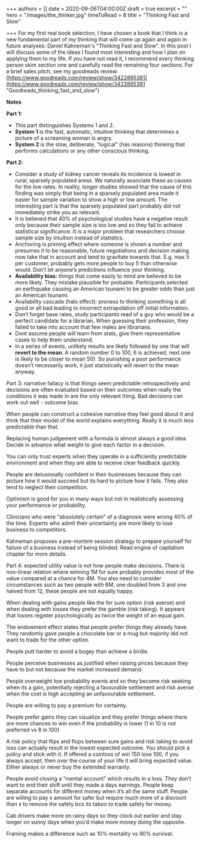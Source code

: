 +++
authors = []
date = 2020-09-06T04:00:00Z
draft = true
excerpt = ""
hero = "/images/the_thinker.jpg"
timeToRead = 8
title = "Thinking Fast and Slow"

+++
For my first real book selection, I have chosen a book that I think is a new fundamental part of my thinking that will come up again and again in future analyses: Daniel Kahneman's "Thinking Fast and Slow". In this post I will discuss some of the ideas I found most interesting and how I plan on applying them to my life. If you have not read it, I recommend every thinking person skim section one and carefully read the remaining four sections. For a brief sales pitch, see my goodreads review: [https://www.goodreads.com/review/show/3422865381](https://www.goodreads.com/review/show/3422865381 "Goodreads_thinking_fast_and_slow")

**Notes**

**Part 1:** 

* This part distinguishes Systems 1 and 2. 
* **System 1** is the fast, automatic, intuitive thinking that determines a picture of a screaming woman is angry. 
* **System 2** is the slow, deliberate, “logical” (has reasons) thinking that performs calculations or any other conscious thinking.

**Part 2:**

* Consider a study of kidney cancer reveals its incidence is lowest in rural, sparsely populated areas. We naturally associate these as causes for the low rates. In reality, longer studies showed that the cause of this finding was simply that being in a sparsely populated area made it easier for sample variation to show a high or low amount. The interesting part is that the sparsely populated part probably did not immediately strike you as relevant. 
* It is believed that 40% of psychological studies have a negative result only because their sample size is too low and so they fail to achieve statistical significance. It is a major problem that researchers choose sample size by intuition instead of statistics.
* Anchoring is priming effect where someone is shown a number and presumes it to be reasonable, future negotiations and decision making now take that in account and tend to gravitate towards that. E.g. max 5 per customer, probably gets more people to buy 5 than otherwise would. Don’t let anyone’s predictions influence your thinking.
* **Availability bias:** things that come easily to mind are believed to be more likely. They mistake plausible for probable. Participants selected an earthquake causing an American tsunami to be greater odds than just an American tsunami. 
* Availability cascade (halo effect): proness to thinking something is all good or all bad leading to incorrect extrapolation off initial information.
* Don’t forget base rates, study participants read of a guy who would be a perfect candidate for a librarian. When guessing their profession, they failed to take into account that few males are librarians.
* Dont assume people will learn from stats, give them representative cases to help them understand.
* In a series of events, unlikely results are likely followed by one that will **revert to the mean**. A random number 0 to 100, 6 is achieved, next one is likely to be closer to mean 50). So punishing a poor performance doesn’t necessarily work, it just statistically will revert to the mean anyway.

Part 3: narrative fallacy is that things seem predictable retrospectively and decisions are often evaluated based on their outcomes when really the conditions it was made in are the only relevant thing. Bad decisions can work out well - outcome bias.

When people can construct a cohesive narrative they feel good about it and think that their model of the world explains everything. Really it is much less predictable than that.

Replacing human judgement with a formula is almost always a good idea. Decide in advance what weight to give each factor in a decision.

You can only trust experts when they operate in a sufficiently predictable environment and when they are able to receive clear feedback quickly.

People are delusionally confident in their businesses because they can picture how it would succeed but its hard to picture how it fails. They also tend to neglect their competition.

Optimism is good for you in many ways but not in realistically assessing your performance or probability.

Clinicians who were “absolutely certain” of a diagnosis were wrong 40% of the time. Experts who admit their uncertainty are more likely to lose business to competitors.

Kahneman proposes a pre-mortem session strategy to prepare yourself for failure of a business instead of being blinded. Read engine of capitalism chapter for more details.

Part 4: expected utility value is not how people make decisions. There is non-linear relation where winning 1M for sure probably provides most of the value compared at a chance for 4M. You also need to consider circumstances such as two people with 6M, one doubled from 3 and one halved from 12, these people are not equally happy.

When dealing with gains people like the for sure option (risk averse) and when dealing with losses they prefer the gamble (risk taking). It appears that losses register psychologically as twice the weight of an equal gain.

The endowment effect states that people prefer things they already have. They randomly gave people a chocolate bar or a mug but majority did not want to trade for the other option.

People putt harder to avoid a bogey than achieve a birdie.

People perceive businesses as justified when raising prices because they have to but not because the market increased demand.

People overweight low probability events and so they become risk seeking when its a gain, potentially rejecting a favourable settlement and risk averse when the cost is high accepting an unfavourable settlement.

People are willing to pay a premium for certainty.

People prefer gains they can visualize and they prefer things where there are more chances to win even if the probability is lower (1 in 10 is not preferred vs 8 in 100)

A risk policy that flips and flops between sure gains and risk taking to avoid loss can actually result in the lowest expected outcome. You should pick a policy and stick with it. If offered a cointoss of win 150 lose 100, if you always accept, then over the course of your life it will bring expected value. Either always or never buy the extended warranty.

People avoid closing a “mental account” which results in a loss. They don’t want to end their shift until they made a days earnings. People keep separate accounts for different money when it’s all the same stuff. People are willing to pay x amount for safer but require much more of a discount than x to remove the safety bcs its taboo to trade safety for money.

Cab drivers make more on rainy days so they clock out earlier and stay longer on sunny days when you’d make more money doing the opposite.

Framing makes a difference such as 10% mortality vs 90% survival.